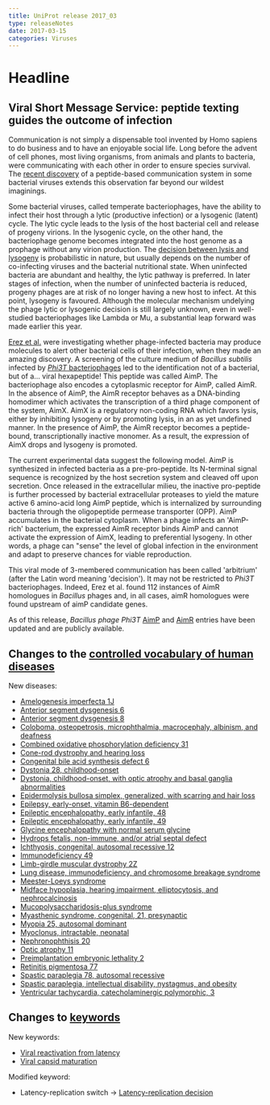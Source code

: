 ```yaml
---
title: UniProt release 2017_03
type: releaseNotes
date: 2017-03-15
categories: Viruses
---
```


# Headline

## Viral Short Message Service: peptide texting guides the outcome of infection

Communication is not simply a dispensable tool invented by Homo sapiens to do business and to have an enjoyable social life. Long before the advent of cell phones, most living organisms, from animals and plants to bacteria, were communicating with each other in order to ensure species survival. The [recent discovery](https://www.ncbi.nlm.nih.gov/pubmed/28099413) of a peptide-based communication system in some bacterial viruses extends this observation far beyond our wildest imaginings.

Some bacterial viruses, called temperate bacteriophages, have the ability to infect their host through a lytic (productive infection) or a lysogenic (latent) cycle. The lytic cycle leads to the lysis of the host bacterial cell and release of progeny virions. In the lysogenic cycle, on the other hand, the bacteriophage genome becomes integrated into the host genome as a prophage without any virion production. The [decision between lysis and lysogeny](http://viralzone.expasy.org/all%5Fby%5Fprotein/3964.html) is probabilistic in nature, but usually depends on the number of co-infecting viruses and the bacterial nutritional state. When uninfected bacteria are abundant and healthy, the lytic pathway is preferred. In later stages of infection, when the number of uninfected bacteria is reduced, progeny phages are at risk of no longer having a new host to infect. At this point, lysogeny is favoured. Although the molecular mechanism undelying the phage lytic or lysogenic decision is still largely unknown, even in well-studied bacteriophages like Lambda or Mu, a substantial leap forward was made earlier this year.

[Erez et al.](https://www.ncbi.nlm.nih.gov/pubmed/28099413) were investigating whether phage-infected bacteria may produce molecules to alert other bacterial cells of their infection, when they made an amazing discovery. A screening of the culture medium of *Bacillus subtilis* infected by [*Phi3T* bacteriophages](http://www.uniprot.org/taxonomy/10736) led to the identification not of a bacterial, but of a... viral hexapeptide! This peptide was called AimP. The bacteriophage also encodes a cytoplasmic receptor for AimP, called AimR. In the absence of AimP, the AimR receptor behaves as a DNA-binding homodimer which activates the transcription of a third phage component of the system, AimX. AimX is a regulatory non-coding RNA which favors lysis, either by inhibiting lysogeny or by promoting lysis, in an as yet undefined manner. In the presence of AimP, the AimR receptor becomes a peptide-bound, transcriptionally inactive monomer. As a result, the expression of AimX drops and lysogeny is promoted.

The current experimental data suggest the following model. AimP is synthesized in infected bacteria as a pre-pro-peptide. Its N-terminal signal sequence is recognized by the host secretion system and cleaved off upon secretion. Once released in the extracellular milieu, the inactive pro-peptide is further processed by bacterial extracellular proteases to yield the mature active 6 amino-acid long AimP peptide, which is internalized by surrounding bacteria through the oligopeptide permease transporter (OPP). AimP accumulates in the bacterial cytoplasm. When a phage infects an 'AimP-rich' bacterium, the expressed AimR receptor binds AimP and cannot activate the expression of AimX, leading to preferential lysogeny. In other words, a phage can "sense" the level of global infection in the environment and adapt to preserve chances for viable reproduction.

This viral mode of 3-membered communication has been called 'arbitrium' (after the Latin word meaning 'decision'). It may not be restricted to *Phi3T* bacteriophages. Indeed, Erez et al. found 112 instances of AimR homologues in *Bacillus* phages and, in all cases, aimR homologues were found upstream of aimP candidate genes.

As of this release, *Bacillus phage Phi3T* [AimP](http://www.uniprot.org/uniprot/?query=gene:aimp+AND+organism:10736+AND+reviewed:yes) and [AimR](http://www.uniprot.org/uniprot/?query=gene:aimr+AND+organism:10736+AND+reviewed:yes) entries have been updated and are publicly available.

## Changes to the [controlled vocabulary of human diseases](https://ftp.uniprot.org/pub/databases/uniprot/current_release/knowledgebase/complete/docs/humdisease)

New diseases:

-   [Amelogenesis imperfecta 1J](http://www.uniprot.org/diseases/DI-04931)
-   [Anterior segment dysgenesis 6](http://www.uniprot.org/diseases/DI-04923)
-   [Anterior segment dysgenesis 8](http://www.uniprot.org/diseases/DI-04922)
-   [Coloboma, osteopetrosis, microphthalmia, macrocephaly, albinism, and deafness](http://www.uniprot.org/diseases/DI-04925)
-   [Combined oxidative phosphorylation deficiency 31](http://www.uniprot.org/diseases/DI-04916)
-   [Cone-rod dystrophy and hearing loss](http://www.uniprot.org/diseases/DI-04912)
-   [Congenital bile acid synthesis defect 6](http://www.uniprot.org/diseases/DI-04924)
-   [Dystonia 28, childhood-onset](http://www.uniprot.org/diseases/DI-04935)
-   [Dystonia, childhood-onset, with optic atrophy and basal ganglia abnormalities](http://www.uniprot.org/diseases/DI-04936)
-   [Epidermolysis bullosa simplex, generalized, with scarring and hair loss](http://www.uniprot.org/diseases/DI-04933)
-   [Epilepsy, early-onset, vitamin B6-dependent](http://www.uniprot.org/diseases/DI-04934)
-   [Epileptic encephalopathy, early infantile, 48](http://www.uniprot.org/diseases/DI-04937)
-   [Epileptic encephalopathy, early infantile, 49](http://www.uniprot.org/diseases/DI-04919)
-   [Glycine encephalopathy with normal serum glycine](http://www.uniprot.org/diseases/DI-04929)
-   [Hydrops fetalis, non-immune, and/or atrial septal defect](http://www.uniprot.org/diseases/DI-04930)
-   [Ichthyosis, congenital, autosomal recessive 12](http://www.uniprot.org/diseases/DI-04921)
-   [Immunodeficiency 49](http://www.uniprot.org/diseases/DI-04911)
-   [Limb-girdle muscular dystrophy 2Z](http://www.uniprot.org/diseases/DI-04915)
-   [Lung disease, immunodeficiency, and chromosome breakage syndrome](http://www.uniprot.org/diseases/DI-04908)
-   [Meester-Loeys syndrome](http://www.uniprot.org/diseases/DI-04917)
-   [Midface hypoplasia, hearing impairment, elliptocytosis, and nephrocalcinosis](http://www.uniprot.org/diseases/DI-04939)
-   [Mucopolysaccharidosis-plus syndrome](http://www.uniprot.org/diseases/DI-04927)
-   [Myasthenic syndrome, congenital, 21, presynaptic](http://www.uniprot.org/diseases/DI-04909)
-   [Myopia 25, autosomal dominant](http://www.uniprot.org/diseases/DI-04910)
-   [Myoclonus, intractable, neonatal](http://www.uniprot.org/diseases/DI-04913)
-   [Nephronophthisis 20](http://www.uniprot.org/diseases/DI-04920)
-   [Optic atrophy 11](http://www.uniprot.org/diseases/DI-04928)
-   [Preimplantation embryonic lethality 2](http://www.uniprot.org/diseases/DI-04914)
-   [Retinitis pigmentosa 77](http://www.uniprot.org/diseases/DI-04926)
-   [Spastic paraplegia 78, autosomal recessive](http://www.uniprot.org/diseases/DI-04938)
-   [Spastic paraplegia, intellectual disability, nystagmus, and obesity](http://www.uniprot.org/diseases/DI-04932)
-   [Ventricular tachycardia, catecholaminergic polymorphic, 3](http://www.uniprot.org/diseases/DI-04918)

## Changes to [keywords](https://ftp.uniprot.org/pub/databases/uniprot/current_release/knowledgebase/complete/docs/keywlist)

New keywords:

-   [Viral reactivation from latency](http://www.uniprot.org/keywords/KW-1272)
-   [Viral capsid maturation](http://www.uniprot.org/keywords/KW-1273)

Modified keyword:

-   Latency-replication switch -&gt; [Latency-replication decision](http://www.uniprot.org/keywords/KW-1252)
